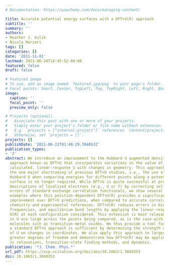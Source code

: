 ```yaml
---
# Documentation: https://wowchemy.com/docs/managing-content/

title: Accurate potential energy surfaces with a DFT+U(R) approach
subtitle: ''
summary: ''
authors:
- Heather J. Kulik
- Nicola Marzari
tags: []
categories: []
date: '2011-11-01'
lastmod: 2021-06-20T14:45:52-04:00
featured: false
draft: false

# Featured image
# To use, add an image named `featured.jpg/png` to your page's folder.
# Focal points: Smart, Center, TopLeft, Top, TopRight, Left, Right, BottomLeft, Bottom, BottomRight.
image:
  caption: ''
  focal_point: ''
  preview_only: false

# Projects (optional).
#   Associate this post with one or more of your projects.
#   Simply enter your project's folder or file name without extension.
#   E.g. `projects = ["internal-project"]` references `content/project/deep-learning/index.md`.
#   Otherwise, set `projects = []`.
projects: []
publishDate: '2021-06-21T01:48:29.704053Z'
publication_types:
- '2'
abstract: We introduce an improvement to the Hubbard U augmented density functional
  approach known as DFT+U that incorporates variations in the value of self-consistently
  calculated, linear-response U with changes in geometry. This approach overcomes
  the one major shortcoming of previous DFT+U studies, i.e., the use of an averaged
  Hubbard U when comparing energies for different points along a potential energy
  surface is no longer required. While DFT+U is quite successful at providing accurate
  descriptions of localized electrons (e.g., d or f) by correcting self-interaction
  errors of standard exchange correlation functionals, we show several diatomic molecule
  examples where this position-dependent DFT+U(R) provides a significant two- to four-fold
  improvement over DFT+U predictions, when compared to accurate correlated quantum
  chemistry and experimental references. DFT+U(R) reduces errors in binding energies,
  frequencies, and equilibrium bond lengths by applying the linear-response, position-dependent
  U(R) at each configuration considered. This extension is most relevant where variations
  in U are large across the points being compared, as is the case with covalent diatomic
  molecules such as transition-metal oxides. We thus provide a tool for deciding whether
  a standard DFT+U approach is sufficient by determining the strength of the dependence
  of U on changes in coordinates. We also apply this approach to larger systems with
  greater degrees of freedom and demonstrate how DFT+U(R) may be applied automatically
  in relaxations, transition-state finding methods, and dynamics.
publication: '*J. Chem. Phys.*'
url_pdf: https://aip.scitation.org/doi/abs/10.1063/1.3660353
doi: 10.1063/1.3660353
---
```

